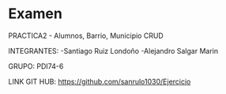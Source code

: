 # Examen
PRACTICA2 - Alumnos, Barrio, Municipio CRUD

INTEGRANTES:
-Santiago Ruiz Londoño
-Alejandro Salgar Marin

GRUPO:
PDI74-6

LINK GIT HUB:
https://github.com/sanrulo1030/Ejercicio
